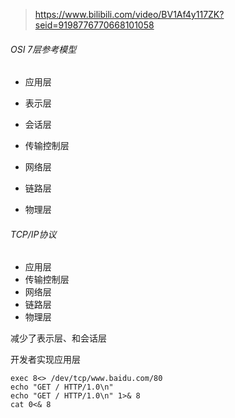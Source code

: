 > https://www.bilibili.com/video/BV1Af4y117ZK?seid=9198776770668101058

###### OSI 7层参考模型

- 应用层

- 表示层

- 会话层

- 传输控制层

- 网络层

- 链路层

- 物理层

###### TCP/IP协议

- 应用层
- 传输控制层
- 网络层
- 链路层
- 物理层

减少了表示层、和会话层

开发者实现应用层

```
exec 8<> /dev/tcp/www.baidu.com/80
echo "GET / HTTP/1.0\n"
echo "GET / HTTP/1.0\n" 1>& 8
cat 0<& 8
```

